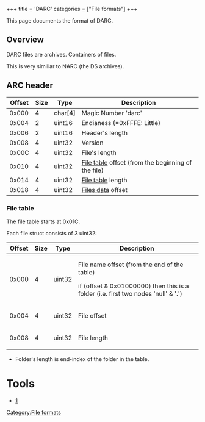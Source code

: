+++
title = 'DARC'
categories = ["File formats"]
+++

This page documents the format of DARC.

## Overview

DARC files are archives. Containers of files.

This is very similiar to NARC (the DS archives).

## ARC header

| Offset | Size | Type      | Description                                                                      |
|--------|------|-----------|----------------------------------------------------------------------------------|
| 0x000  | 4    | char\[4\] | Magic Number 'darc'                                                              |
| 0x004  | 2    | uint16    | Endianess (=0xFFFE: Little)                                                      |
| 0x006  | 2    | uint16    | Header's length                                                                  |
| 0x008  | 4    | uint32    | Version                                                                          |
| 0x00C  | 4    | uint32    | File's length                                                                    |
| 0x010  | 4    | uint32    | [File table](DARC#File_table "wikilink") offset (from the beginning of the file) |
| 0x014  | 4    | uint32    | [File table](DARC#File_table "wikilink") length                                  |
| 0x018  | 4    | uint32    | [Files data](DARC#Files_data "wikilink") offset                                  |

### File table

The file table starts at 0x01C.

Each file struct consists of 3 uint32:

<table>
<thead>
<tr class="header">
<th>Offset</th>
<th>Size</th>
<th>Type</th>
<th>Description</th>
</tr>
</thead>
<tbody>
<tr class="odd">
<td><p>0x000</p></td>
<td><p>4</p></td>
<td><p>uint32</p></td>
<td><p>File name offset (from the end of the table)</p>
<p>if (offset &amp; 0x01000000) then this is a folder (i.e. first two
nodes 'null' &amp; '.')</p></td>
</tr>
<tr class="even">
<td><p>0x004</p></td>
<td><p>4</p></td>
<td><p>uint32</p></td>
<td><p>File offset</p></td>
</tr>
<tr class="odd">
<td><p>0x008</p></td>
<td><p>4</p></td>
<td><p>uint32</p></td>
<td><p>File length</p></td>
</tr>
</tbody>
</table>

- Folder's length is end-index of the folder in the table.

# Tools

- [1](https://github.com/yellows8/darctool)

[Category:File formats](Category:File_formats "wikilink")
